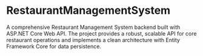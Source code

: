 # RestaurantManagementSystem
A comprehensive Restaurant Management System backend built with ASP.NET Core Web API. The project provides a robust, scalable API for core restaurant operations and implements a clean architecture with Entity Framework Core for data persistence.
